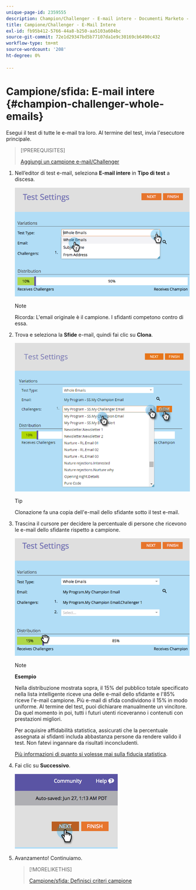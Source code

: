 ```yaml
---
unique-page-id: 2359555
description: Champion/Challenger - E-mail intere - Documenti Marketo - Documentazione del prodotto
title: Campione/Challenger - E-Mail Intere
exl-id: fb95b412-5766-44a8-b250-aa5103a604bc
source-git-commit: 72e1d29347bd5b77107da1e9c30169cb6490c432
workflow-type: tm+mt
source-wordcount: '208'
ht-degree: 0%

---
```


# Campione/sfida: E-mail intere {#champion-challenger-whole-emails}

Esegui il test di tutte le e-mail tra loro. Al termine del test, invia l&#39;esecutore principale.

>[!PREREQUISITES]
>
>[Aggiungi un campione e-mail/Challenger](/help/marketo/product-docs/email-marketing/general/functions-in-the-editor/email-tests-champion-challenger/add-an-email-champion-challenger.md)

1. Nell’editor di test e-mail, seleziona **E-mail intere** in **Tipo di test** a discesa.

   ![](assets/image2014-9-12-16-3a39-3a14.png)

   >[!NOTE]
   >
   >Ricorda: L&#39;email originale è il campione. I sfidanti competono contro di essa.

1. Trova e seleziona la **Sfide** e-mail, quindi fai clic su **Clona**.

   ![](assets/image2015-8-10-11-3a46-3a28.png)

   >[!TIP]
   >
   >Clonazione fa una copia dell&#39;e-mail dello sfidante sotto il test e-mail.

1. Trascina il cursore per decidere la percentuale di persone che ricevono le e-mail dello sfidante rispetto a campione.

   ![](assets/image2014-9-12-16-3a41-3a44.png)

   >[!NOTE]
   >
   >**Esempio**
   >
   >Nella distribuzione mostrata sopra, il 15% del pubblico totale specificato nella lista intelligente riceve una delle e-mail dello sfidante e l&#39;85% riceve l&#39;e-mail campione. Più e-mail di sfida condividono il 15% in modo uniforme. Al termine del test, puoi dichiarare manualmente un vincitore. Da quel momento in poi, tutti i futuri utenti riceveranno i contenuti con prestazioni migliori.

   Per acquisire affidabilità statistica, assicurati che la percentuale assegnata ai sfidanti includa abbastanza persone da rendere valido il test. Non fatevi ingannare da risultati inconcludenti.

   [Più informazioni di quanto si volesse mai sulla fiducia statistica](https://en.wikipedia.org/wiki/Confidence_interval).

1. Fai clic su **Successivo**.

   ![](assets/image2014-9-12-16-3a42-3a9.png)

1. Avanzamento! Continuiamo.

   >[!MORELIKETHIS]
   >
   >[Campione/sfida: Definisci criteri campione](/help/marketo/product-docs/email-marketing/general/functions-in-the-editor/email-tests-champion-challenger/champion-challenger-define-champion-criteria.md)
